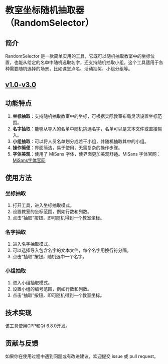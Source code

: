 # 教室坐标随机抽取器（RandomSelector）

## 简介
RandomSelector 是一款简单实用的工具，它既可以随机抽取教室中的坐标位置，也能从给定的名单中随机选取名字，还支持随机抽取小组。这个工具适用于各种需要随机选择的场景，比如课堂点名、活动抽奖、小组分组等。

## [v1.0-v3.0](https://gitee.com/mczs/coordinate-point-selector)

## 功能特点
1. **坐标抽取**：支持随机抽取教室中的坐标，可根据实际教室布局灵活设置坐标范围。
2. **名字抽取**：能够从导入的名单中随机挑选名字，名单可以是文本文件或直接输入。
3. **小组抽取**：可以将人员名单划分成若干小组，并随机抽取其中的小组。
4. **操作简便**：界面简洁，易于使用，无需复杂的操作步骤。
5. **字体美观**：使用了 MiSans 字体，使界面更加美观舒适。MiSans 字体官网：[MiSans字体官网](https://fonts.mi.com/)

## 使用方法
### 坐标抽取
1. 打开工具，进入坐标抽取模式。
2. 设置教室的坐标范围，例如行数和列数。
3. 点击“抽取”按钮，即可随机得到一个教室坐标。

### 名字抽取
1. 进入名字抽取模式。
2. 可以选择导入包含名字的文本文件，每个名字用换行符分隔。
3. 点击“抽取”按钮，随机选中一个名字。

### 小组抽取
1. 进入小组抽取模式。
2. 设置小组的编号范围，例如行数和列数。
3. 点击“抽取”按钮，即可随机得到一个教室坐标。

## 技术实现
该工具使用CPP和Qt 6.8.0开发。

## 贡献与反馈
如果你在使用过程中遇到问题或有改进建议，欢迎提交 issue 或 pull request。
